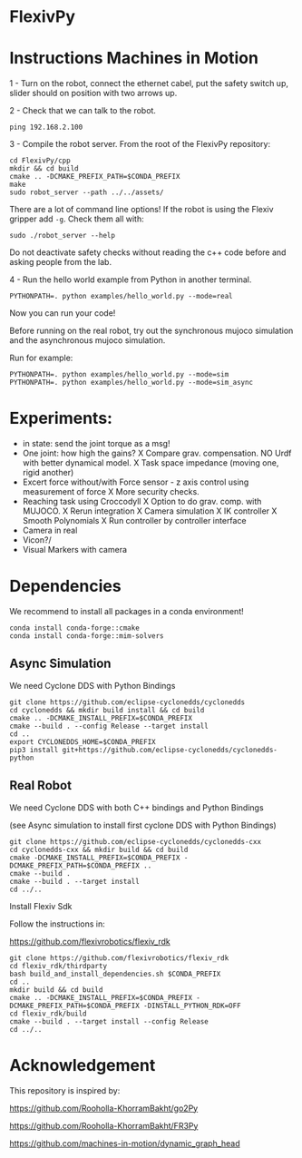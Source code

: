 # FlexivPy

# Instructions Machines in Motion

1 - Turn on the robot, connect the ethernet cabel, put the safety switch up, slider should on position with two arrows up.

2 - Check that we can talk to the robot.

```
ping 192.168.2.100
```

3 - Compile the robot server.
From the root of the FlexivPy repository:

```
cd FlexivPy/cpp
mkdir && cd build
cmake .. -DCMAKE_PREFIX_PATH=$CONDA_PREFIX
make
sudo robot_server --path ../../assets/
```

There are a lot of command line options!
If the robot is using the Flexiv gripper add `-g`. Check them all with:

```
sudo ./robot_server --help
```


Do not deactivate safety checks without reading the c++ code before and asking people from the lab.



4 - Run the hello world example from Python in another terminal.

```
PYTHONPATH=. python examples/hello_world.py --mode=real
```

Now you can run your code!

Before running on the real robot, try out the synchronous mujoco simulation and the asynchronous mujoco simulation.

Run for example:

```
PYTHONPATH=. python examples/hello_world.py --mode=sim
PYTHONPATH=. python examples/hello_world.py --mode=sim_async
```





# Experiments:

- in state: send the joint torque as a msg!
- One joint: how high the gains?
X Compare grav. compensation.
NO Urdf with better dynamical model.
X Task space impedance (moving one, rigid another)
- Excert force without/with Force sensor - z axis control using measurement of force
X More security checks.
- Reaching task using Croccodyll
X Option to do grav. comp. with MUJOCO.
X Rerun integration
X Camera simulation
X IK controller
X Smooth Polynomials
X Run controller by controller interface
- Camera in real
- Vicon?/
- Visual Markers with camera



# Dependencies

We recommend to install all packages in a conda environment!

```
conda install conda-forge::cmake
conda install conda-forge::mim-solvers
```

## Async Simulation

We need Cyclone DDS with Python Bindings

```
git clone https://github.com/eclipse-cyclonedds/cyclonedds
cd cyclonedds && mkdir build install && cd build
cmake .. -DCMAKE_INSTALL_PREFIX=$CONDA_PREFIX
cmake --build . --config Release --target install
cd ..
export CYCLONEDDS_HOME=$CONDA_PREFIX
pip3 install git+https://github.com/eclipse-cyclonedds/cyclonedds-python
```

## Real Robot

We need Cyclone DDS with both C++ bindings and Python Bindings

(see Async simulation to install first cyclone DDS with Python Bindings)



```
git clone https://github.com/eclipse-cyclonedds/cyclonedds-cxx
cd cyclonedds-cxx && mkdir build && cd build
cmake -DCMAKE_INSTALL_PREFIX=$CONDA_PREFIX -DCMAKE_PREFIX_PATH=$CONDA_PREFIX ..
cmake --build .
cmake --build . --target install
cd ../..
```



Install Flexiv Sdk

Follow the instructions in:


https://github.com/flexivrobotics/flexiv_rdk

```
git clone https://github.com/flexivrobotics/flexiv_rdk
cd flexiv_rdk/thirdparty
bash build_and_install_dependencies.sh $CONDA_PREFIX
cd ..
mkdir build && cd build
cmake .. -DCMAKE_INSTALL_PREFIX=$CONDA_PREFIX -DCMAKE_PREFIX_PATH=$CONDA_PREFIX -DINSTALL_PYTHON_RDK=OFF
cd flexiv_rdk/build
cmake --build . --target install --config Release
cd ../..
```


# Acknowledgement

This repository is inspired by:

https://github.com/Rooholla-KhorramBakht/go2Py

https://github.com/Rooholla-KhorramBakht/FR3Py

https://github.com/machines-in-motion/dynamic_graph_head
